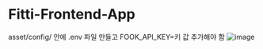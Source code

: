 # Fitti-Frontend-App

asset/config/ 안에 .env 파일 만들고 FOOK_API_KEY=키 값 추가해야 함
![image](https://github.com/FITTY-APP/Fitti-Frontend-App/assets/59111693/6e6e7107-dd9e-4c1f-8a6b-7f8174045979)

